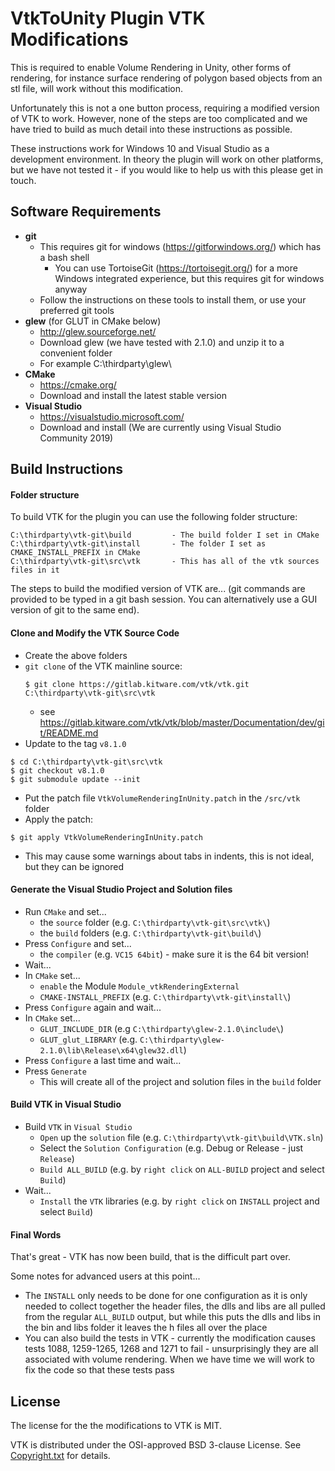 # VtkToUnity Plugin VTK Modifications

This is required to enable Volume Rendering in Unity, other forms of rendering, for instance surface rendering of polygon based objects from an stl file, will work without this modification.

Unfortunately this is not a one button process, requiring a modified version of VTK to work. However, none of the steps are too complicated and we have tried to build as much detail into these instructions as possible.

These instructions work for Windows 10 and Visual Studio as a development environment. In theory the plugin will work on other platforms, but we have not tested it - if you would like to help us with this please get in touch.


## Software Requirements

* **git**
	* This requires git for windows (https://gitforwindows.org/) which has a bash shell
	    * You can use TortoiseGit (https://tortoisegit.org/) for a more Windows integrated experience, but this requires git for windows anyway
	* Follow the instructions on these tools to install them, or use your preferred git tools
* **glew** (for GLUT in CMake below)
	* http://glew.sourceforge.net/
	* Download glew (we have tested with 2.1.0) and unzip it to a convenient folder
	* For example C:\thirdparty\glew\
* **CMake**
	* https://cmake.org/
	* Download and install the latest stable version
* **Visual Studio**
	* https://visualstudio.microsoft.com/
	* Download and install (We are currently using Visual Studio Community 2019)


## Build Instructions

#### Folder structure

To build VTK for the plugin you can use the following folder structure:

```
C:\thirdparty\vtk-git\build         - The build folder I set in CMake
C:\thirdparty\vtk-git\install       - The folder I set as CMAKE_INSTALL_PREFIX in CMake
C:\thirdparty\vtk-git\src\vtk       - This has all of the vtk sources files in it
```

The steps to build the modified version of VTK are... (git commands are provided to be typed in a git bash session. You can alternatively use a GUI version of git to the same end).


#### Clone and Modify the VTK Source Code

* Create the above folders
* `git clone` of the VTK mainline source:
	```
	$ git clone https://gitlab.kitware.com/vtk/vtk.git C:\thirdparty\vtk-git\src\vtk
	```
	* see https://gitlab.kitware.com/vtk/vtk/blob/master/Documentation/dev/git/README.md
* Update to the tag `v8.1.0` 
```
$ cd C:\thirdparty\vtk-git\src\vtk
$ git checkout v8.1.0
$ git submodule update --init
```
* Put the patch file `VtkVolumeRenderingInUnity.patch` in the `/src/vtk` folder
* Apply the patch: 
```
$ git apply VtkVolumeRenderingInUnity.patch
```
* This may cause some warnings about tabs in indents, this is not ideal, but they can be ignored


#### Generate the Visual Studio Project and Solution files

* Run `CMake` and set... 
	* the `source` folder (e.g. `C:\thirdparty\vtk-git\src\vtk\`)
	* the `build` folders (e.g. `C:\thirdparty\vtk-git\build\`)
* Press `Configure` and set...
	* the `compiler` (e.g. `VC15 64bit`) - make sure it is the 64 bit version!
* Wait...
* In `CMake` set...
	* `enable` the Module `Module_vtkRenderingExternal`
	* `CMAKE-INSTALL_PREFIX` (e.g. `C:\thirdparty\vtk-git\install\`)
* Press `Configure` again and wait...
* In `CMake` set...
	* `GLUT_INCLUDE_DIR` (e.g `C:\thirdparty\glew-2.1.0\include\`)
	* `GLUT_glut_LIBRARY` (e.g. `C:\thirdparty\glew-2.1.0\lib\Release\x64\glew32.dll`)
* Press `Configure` a last time and wait...
* Press `Generate`
	* This will create all of the project and solution files in the `build` folder


#### Build VTK in Visual Studio

* Build `VTK` in `Visual Studio`
	* `Open` up the `solution` file (e.g. `C:\thirdparty\vtk-git\build\VTK.sln`)
	* Select the `Solution Configuration` (e.g. Debug or Release - just `Release`)
	* `Build ALL_BUILD` (e.g. by `right click` on `ALL-BUILD` project and select `Build`)
* Wait...
	* `Install` the `VTK` libraries (e.g. by `right click` on `INSTALL` project and select `Build`)


#### Final Words

That's great - VTK has now been build, that is the difficult part over.

Some notes for advanced users at this point...

* The `INSTALL` only needs to be done for one configuration as it is only needed to collect together the header files, the dlls and libs are all pulled from the regular `ALL_BUILD` output, but while this puts the dlls and libs in the bin and libs folder it leaves the h files all over the place
* You can also build the tests in VTK - currently the modification causes tests 1088, 1259-1265, 1268 and 1271 to fail - unsurprisingly they are all associated with volume rendering. When we have time we will work to fix the code so that these tests pass

## License

The license for the the modifications to VTK is MIT.

VTK is distributed under the OSI-approved BSD 3-clause License.
See [Copyright.txt][] for details.

[Copyright.txt]: Copyright.txt
